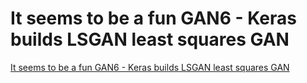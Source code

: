 # It seems to be a fun GAN6 - Keras builds LSGAN least squares GAN
[It seems to be a fun GAN6 - Keras builds LSGAN least squares GAN](https://aiwithcloud.com/2022/09/19/it_seems_to_be_a_fun_gan6___keras_builds_lsgan_least_squares_gan/)
